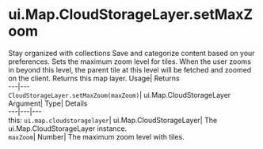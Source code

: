  
#  ui.Map.CloudStorageLayer.setMaxZoom 
Stay organized with collections  Save and categorize content based on your preferences. 
Sets the maximum zoom level for tiles. When the user zooms in beyond this level, the parent tile at this level will be fetched and zoomed on the client. 
Returns this map layer.
Usage| Returns  
---|---  
`CloudStorageLayer.setMaxZoom(maxZoom)`| ui.Map.CloudStorageLayer  
Argument| Type| Details  
---|---|---  
this: `ui.map.cloudstoragelayer`| ui.Map.CloudStorageLayer| The ui.Map.CloudStorageLayer instance.  
`maxZoom`| Number| The maximum zoom level with tiles.  
